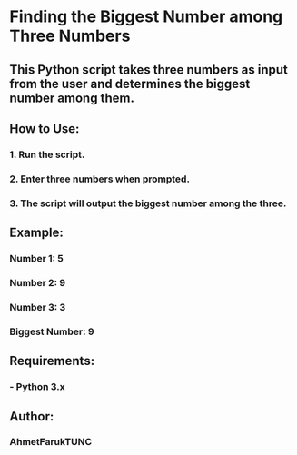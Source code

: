 # Finding the Biggest Number among Three Numbers

## This Python script takes three numbers as input from the user and determines the biggest number among them.

## How to Use:

### 1. Run the script.
### 2. Enter three numbers when prompted.
### 3. The script will output the biggest number among the three.

## Example:

### Number 1: 5
### Number 2: 9
### Number 3: 3
### Biggest Number: 9


## Requirements:

### - Python 3.x

## Author:

### AhmetFarukTUNC

